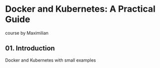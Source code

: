 # Docker and Kubernetes: A Practical Guide

course by Maximilian

## 01. Introduction

Docker and Kubernetes with small examples
